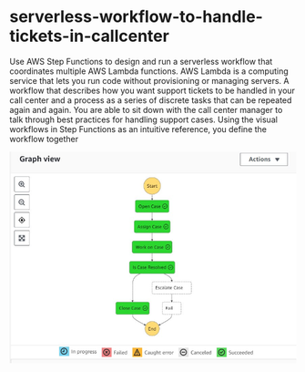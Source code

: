 # serverless-workflow-to-handle-tickets-in-callcenter
Use AWS Step Functions to design and run a serverless workflow that coordinates multiple AWS Lambda functions. AWS Lambda is a computing service that lets you run code without provisioning or managing servers.
A workflow that describes how you want support tickets to be handled in your call center and a process as a series of discrete tasks that can be repeated again and again. You are able to sit down with the call center manager to talk through best practices for handling support cases. Using the visual workflows in Step Functions as an intuitive reference, you define the workflow together

<p align="center">
  <img src="https://github.com/Jasmine-maryj/serverless-workflow-to-handle-tickets-in-callcenter/blob/main/ouput/statemachine.jpg" width="600" alt="state-machine">
</p>
